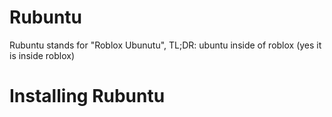 # Rubuntu
Rubuntu stands for "Roblox Ubunutu", TL;DR: ubuntu inside of roblox (yes it is inside roblox)
# Installing Rubuntu
